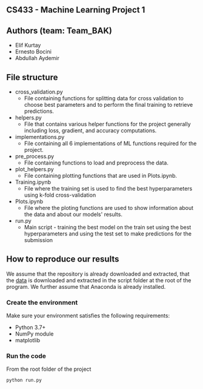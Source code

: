 ## CS433 - Machine Learning Project 1 

## Authors (team: Team_BAK)
- Elif Kurtay
- Ernesto Bocini
- Abdullah Aydemir

## File structure
- cross_validation.py
    - File containing functions for splitting data for cross validation to choose best parameters and to perform the final training to retrieve predictions.
- helpers.py
    - File that contains various helper functions for the project generally including loss, gradient, and accuracy computations.
- implementations.py
    - File containing all 6 implementations of ML functions required for the project.
- pre_process.py
    - File containing functions to load and preprocess the data.
- plot_helpers.py
    - File containing plotting functions that are used in Plots.ipynb. 
- Training.ipynb
    - File where the training set is used to find the best hyperparameters using k-fold cross-validation
- Plots.ipynb
    - File where the ploting functions are used to show information about the data and about our models' results.
- run.py
    - Main script - training the best model on the train set using the best hyperparameters and using the test set to make predictions for the submission

## How to reproduce our results
We assume that the repository is already downloaded and extracted, that the [data](https://www.aicrowd.com/challenges/epfl-machine-learning-higgs/dataset_files) is downloaded and extracted in the script folder at the root of the program. We further assume that Anaconda is already installed.

### Create the environment
Make sure your environment satisfies the following requirements:
- Python 3.7+
- NumPy module 
- matplotlib

### Run the code
From the root folder of the project

```shell
python run.py
```

